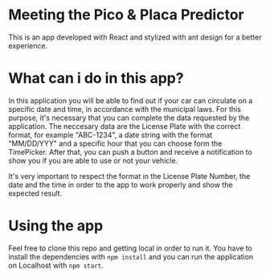 # Meeting the Pico & Placa Predictor
 
 This is an app developed with React and stylized with ant design for a better experience.
 
# What can i do in this app?

In this application you will be able to find out if your car can circulate on a specific date and time, in accordance with the municipal laws. For this purpose, it's necessary that you can complete the data requested by the application. The neccesary data are the License Plate with the correct format, for example "ABC-1234", a date string with the format "MM/DD/YYY" and a specific hour that you can choose form the TimePicker. After that, you can push a button and receive a notification to show you if you are able to use or not your vehicle.

It's very important to respect the format in the License Plate Number, the date and the time in order to the app to work properly and show the expected result.

# Using the app

Feel free to clone this repo and getting local in order to run it. You have to install the dependencies with `npm install` and you can run the application on Localhost with `npm start`.

